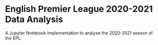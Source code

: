 # English Premier League 2020-2021 Data Analysis
 A Jupyter Notebook implementation to analyse the 2020-2021 season of the EPL.
